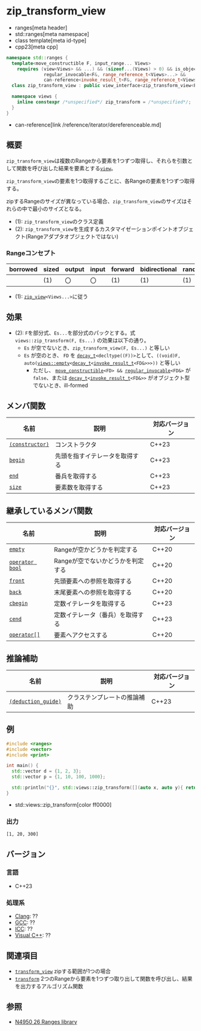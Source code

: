 # zip_transform_view
* ranges[meta header]
* std::ranges[meta namespace]
* class template[meta id-type]
* cpp23[meta cpp]

```cpp
namespace std::ranges {
  template<move_constructible F, input_range... Views>
    requires (view<Views> && ...) && (sizeof...(Views) > 0) && is_object_v<F> &&
              regular_invocable<F&, range_reference_t<Views>...> &&
              can-reference<invoke_result_t<F&, range_reference_t<Views>...>>
  class zip_transform_view : public view_interface<zip_transform_view<F, Views...>> {…… }; // (1)

  namespace views {
    inline constexpr /*unspecified*/ zip_transform = /*unspecified*/;      // (2)
  }
}
```
* can-reference[link /reference/iterator/dereferenceable.md]

## 概要

`zip_transform_view`は複数のRangeから要素を1つずつ取得し、それらを引数として関数を呼び出した結果を要素とする[`view`](view.md)。

`zip_transform_view`の要素を1つ取得するごとに、各Rangeの要素を1つずつ取得する。

zipするRangeのサイズが異なっている場合、`zip_transform_view`のサイズはそれらの中で最小のサイズとなる。

- (1): `zip_transform_view`のクラス定義
- (2): `zip_transform_view`を生成するカスタマイゼーションポイントオブジェクト(Rangeアダプタオブジェクトではない)


### Rangeコンセプト

| borrowed | sized | output | input | forward | bidirectional | random_access | contiguous | common | viewable | view |
|----------|-------|--------|-------|---------|---------------|---------------|------------|--------|----------|------|
|          | (1)   | 〇     | 〇    | (1)     | (1)           | (1)           |            | (1)    | ○       | ○   |

- (1): [`zip_view`](zip_view.md)`<Views...>`に従う

## 効果

- (2): `F`を部分式、`Es...`を部分式のパックとする。式 `views::zip_transform(F, Es...)` の効果は以下の通り。
    - `Es` が空でないとき、`zip_transform_view(F, Es...)` と等しい
    - `Es` が空のとき、 `FD` を [`decay_t`](/reference/type_traits/decay.md)`<decltype((F))>`として、`((void)F, auto(`[`views::empty`](empty_view.md)`<`[`decay_t`](/reference/type_traits/decay.md)`<`[`invoke_result_t`](/reference/type_traits/invoke_result.md)`<FD&>>>))` と等しい
        - ただし、 [`move_constructible`](/reference/concepts/move_constructible.md)`<FD> && `[`regular_invocable`](/reference/concepts/invocable.md)`<FD&>` が `false`、または [`decay_t`](/reference/type_traits/decay.md)`<`[`invoke_result_t`](/reference/type_traits/invoke_result.md)`<FD&>>` がオブジェクト型でないとき、ill-formed


## メンバ関数

| 名前                                             | 説明                             | 対応バージョン |
|--------------------------------------------------|----------------------------------|----------------|
| [`(constructor)`](zip_transform_view/op_constructor.md.nolink)  | コンストラクタ                   | C++23          |
| [`begin`](zip_transform_view/begin.md.nolink)                   | 先頭を指すイテレータを取得する   | C++23          |
| [`end`](zip_transform_view/end.md.nolink)                       | 番兵を取得する                   | C++23          |
| [`size`](zip_transform_view/size.md.nolink)                    | 要素数を取得する                 | C++23          |

## 継承しているメンバ関数

| 名前                                         | 説明                              | 対応バージョン |
|----------------------------------------------|-----------------------------------|----------------|
| [`empty`](view_interface/empty.md)           | Rangeが空かどうかを判定する       | C++20          |
| [`operator bool`](view_interface/op_bool.md) | Rangeが空でないかどうかを判定する | C++20          |
| [`front`](view_interface/front.md)           | 先頭要素への参照を取得する        | C++20          |
| [`back`](view_interface/back.md)             | 末尾要素への参照を取得する        | C++20          |
| [`cbegin`](view_interface/cbegin.md)         | 定数イテレータを取得する          | C++23          |
| [`cend`](view_interface/cend.md)             | 定数イテレータ（番兵）を取得する  | C++23          |
| [`operator[]`](view_interface/op_at.md)      | 要素へアクセスする                | C++20          |

## 推論補助

| 名前                                                  | 説明                         | 対応バージョン |
|-------------------------------------------------------|------------------------------|----------------|
| [`(deduction_guide)`](zip_transform_view/op_deduction_guide.md.nolink) | クラステンプレートの推論補助 | C++23          |

## 例
```cpp example
#include <ranges>
#include <vector>
#include <print>

int main() {
  std::vector d = {1, 2, 3};
  std::vector p = {1, 10, 100, 1000};

  std::println("{}", std::views::zip_transform([](auto x, auto y){ return x * y; }, d, p));
}
```
* std::views::zip_transform[color ff0000]

### 出力
```
[1, 20, 300]
```

## バージョン
### 言語
- C++23

### 処理系
- [Clang](/implementation.md#clang): ??
- [GCC](/implementation.md#gcc): ??
- [ICC](/implementation.md#icc): ??
- [Visual C++](/implementation.md#visual_cpp): ??

## 関連項目
- [`transform_view`](transform_view.md) zipする範囲が1つの場合
- [`transform`](/reference/algorithm/ranges_transform.md) 2つのRangeから要素を1つずつ取り出して関数を呼び出し、結果を出力するアルゴリズム関数

## 参照
- [N4950 26 Ranges library](https://timsong-cpp.github.io/cppwp/n4950/ranges)
